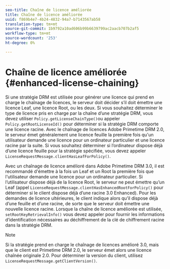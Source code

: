 ```yaml
---
seo-title: Chaîne de licence améliorée
title: Chaîne de licence améliorée
uuid: f869b4e7-4b24-4832-94a7-b7143567ab58
translation-type: tm+mt
source-git-commit: 1b9792a10ad606b99b6639799ac2aacb707b2af5
workflow-type: tm+mt
source-wordcount: '253'
ht-degree: 0%

---
```



# Chaîne de licence améliorée {#enhanced-license-chaining}

Si une stratégie DRM est utilisée pour générer une licence qui prend en charge le chaînage de licences, le serveur doit décider s’il doit émettre une licence Leaf, une licence Root, ou les deux. Si vous souhaitez déterminer le type de licence pris en charge par la chaîne d’une stratégie DRM, vous devez utiliser `Policy.getLicenseChainType()`ou appeler `Policy.getRootLicenseId()` pour déterminer si la stratégie DRM comporte une licence racine. Avec le chaînage de licences Adobe Primetime DRM 2.0, le serveur émet généralement une licence feuille la première fois qu&#39;un utilisateur demande une licence pour un ordinateur particulier et une licence racine par la suite. Si vous souhaitez déterminer si l’ordinateur dispose déjà d’une licence feuille pour la stratégie spécifiée, vous devez appeler `LicenseRequestMessage.clientHasLeafForPolicy()`.

Avec un chaînage de licence amélioré dans Adobe Primetime DRM 3.0, il est recommandé d&#39;émettre à la fois un Leaf et un Root la première fois que l&#39;utilisateur demande une licence pour un ordinateur particulier. Si l’utilisateur dispose déjà de la licence Root, le serveur ne peut émettre qu’un Leaf (appel `LicenseRequestMessage.clientHasEnhancedRootForPolicy()` pour déterminer si le client dispose déjà d’une racine 3.0 Enhanced). Pour les demandes de licence ultérieures, le client indique alors qu’il dispose déjà d’une feuille et d’une racine, de sorte que le serveur doit émettre une nouvelle licence racine. Lorsque la chaîne de licence améliorée est utilisée, `setRootKeyRetrievalInfo()` vous devez appeler pour fournir les informations d’identification nécessaires au déchiffrement de la clé de chiffrement racine dans la stratégie DRM.

>[!NOTE]
>
>Si la stratégie prend en charge le chaînage de licences amélioré 3.0, mais que le client est Primetime DRM 2.0, le serveur émet alors une licence chaînée originale 2.0. Pour déterminer la version du client, utilisez `LicenseRequestMessage.getClientVersion()`.

